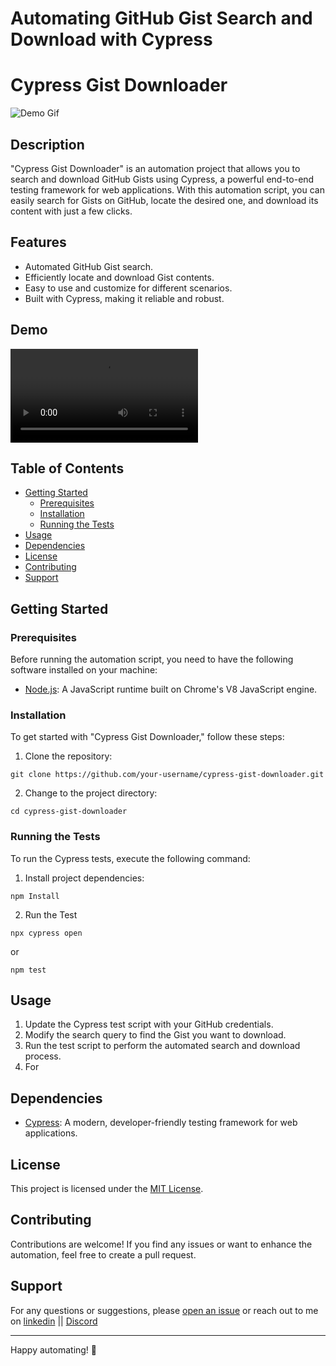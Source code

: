 # Automating GitHub Gist Search and Download with Cypress


# Cypress Gist Downloader


![Demo Gif](demo.gif)

## Description

"Cypress Gist Downloader" is an automation project that allows you to search and download GitHub Gists using Cypress, a powerful end-to-end testing framework for web applications. With this automation script, you can easily search for Gists on GitHub, locate the desired one, and download its content with just a few clicks.

## Features

- Automated GitHub Gist search.
- Efficiently locate and download Gist contents.
- Easy to use and customize for different scenarios.
- Built with Cypress, making it reliable and robust.

## Demo

![Demo Video](demo.mp4)

## Table of Contents

- [Getting Started](#getting-started)
  - [Prerequisites](#prerequisites)
  - [Installation](#installation)
  - [Running the Tests](#running-the-tests)
- [Usage](#usage)
- [Dependencies](#dependencies)
- [License](#license)
- [Contributing](#contributing)
- [Support](#support)

## Getting Started

### Prerequisites

Before running the automation script, you need to have the following software installed on your machine:

- [Node.js](https://nodejs.org/): A JavaScript runtime built on Chrome's V8 JavaScript engine.

### Installation

To get started with "Cypress Gist Downloader," follow these steps:

1. Clone the repository:
```
git clone https://github.com/your-username/cypress-gist-downloader.git
```

2. Change to the project directory:
```
cd cypress-gist-downloader
```



### Running the Tests

To run the Cypress tests, execute the following command:
1. Install project dependencies:
```
npm Install
```
2. Run the Test 
```
npx cypress open
```
or
```
npm test
```

## Usage

1. Update the Cypress test script with your GitHub credentials.
2. Modify the search query to find the Gist you want to download.
3. Run the test script to perform the automated search and download process.
4. For 

## Dependencies

- [Cypress](https://www.cypress.io/): A modern, developer-friendly testing framework for web applications.

## License

This project is licensed under the [MIT License](LICENSE).

## Contributing

Contributions are welcome! If you find any issues or want to enhance the automation, feel free to create a pull request.

## Support

For any questions or suggestions, please [open an issue](https://github.com/JubairRahman/cypress-gist-downloader/issues) or reach out to me on [linkedin](https://www.linkedin.com/in/jubair-rahman0/) || [Discord](https://discord.com/channels/1102626546142957679/1102626547262820374)

---

Happy automating! 🚀
